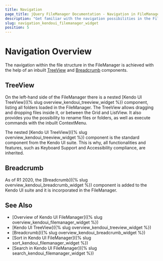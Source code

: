 ```yaml
---
title: Navigation
page_title: jQuery FileManager Documentation - Navigation in FileManager
description: "Get familiar with the navigation possibilities in the FileManager and how you can drill down to the specific file you need to manipulate with."
slug: navigation_kendoui_filemanager_widget
position: 5
---
```


# Navigation Overview

The navigation within the file structure in the FileManager is achieved with the help of an inbuilt [TreeView](#treeview) and [Breadcrumb](#breadcrumb) components.

## TreeView
On the left-hand side of the FileManager there is a nested [Kendo UI TreeView]({% slug overview_kendoui_treeview_widget %}) component, listing all folders loaded in the FileManager. The TreeView allows dragging and dropping files inside it, or between the Grid and ListView. It also provides you the possibility to rename files or folders, as well as execute commands with the inbuilt ContextMenu. 

The nested [Kendo UI TreeView]({% slug overview_kendoui_treeview_widget %}) component is the standard component from the Kendo UI suite. This is why, all functionalities and features, such as Keyboard Support and Accessibility compliance, are inherited.

## Breadcrumb

As of R1 2020, the [Breadcrumb]({% slug overview_kendoui_breadcrumb_widget %}) component is added to the Kendo UI suite and it is incorporated in the FileManager.

## See Also

* [Overview of Kendo UI FileManager]({% slug overview_kendoui_filemanager_widget %})
* [Kendo UI TreeView]({% slug overview_kendoui_treeview_widget %})
* [Breadcrumb]({% slug overview_kendoui_breadcrumb_widget %})
* [Sort in Kendo UI FileManager]({% slug sort_kendoui_filemanager_widget %})
* [Search in Kendo UI FileManager]({% slug search_kendoui_filemanager_widget %})
